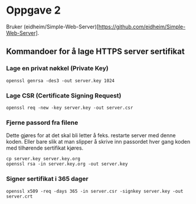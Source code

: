 # Oppgave 2
Bruker (eidheim/Simple-Web-Server)[https://github.com/eidheim/Simple-Web-Server].

## Kommandoer for å lage HTTPS server sertifikat

### Lage en privat nøkkel (Private Key)
```
openssl genrsa -des3 -out server.key 1024
```

### Lage CSR (Certificate Signing Request)
```
openssl req -new -key server.key -out server.csr
```

### Fjerne passord fra filene
Dette gjøres for at det skal bli letter å feks. restarte server med denne koden. Eller bare slik at man slipper å skrive inn passordet hver gang koden med tilhørende sertifikat kjøres.

```
cp server.key server.key.org
openssl rsa -in server.key.org -out server.key
```

### Signer sertifikat i 365 dager
```
openssl x509 -req -days 365 -in server.csr -signkey server.key -out server.crt
```
